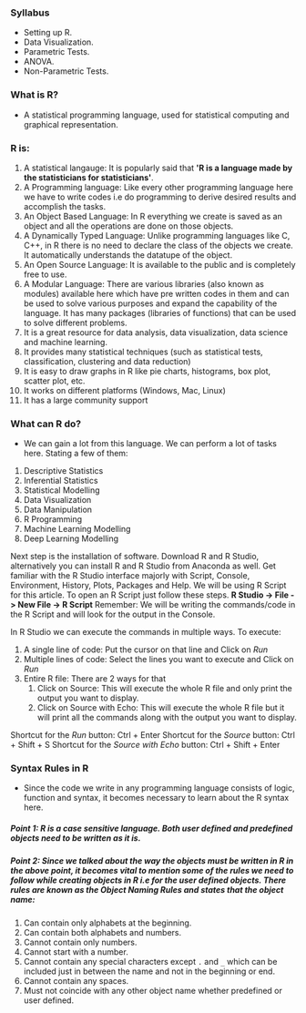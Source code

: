### Syllabus
- Setting up R.
- Data Visualization.
- Parametric Tests.
- ANOVA.
- Non-Parametric Tests.


### What is R?
- A statistical programming language, used for statistical computing and graphical representation.


### R is:
1. A statistical langauge: It is popularly said that **'R is a language made by the statisticians for statisticians'**.
2. A Programming language: Like every other programming language here we have to write codes i.e do programming to derive desired results and accomplish the tasks.
3. An Object Based Language: In R everything we create is saved as an object and all the operations are done on those objects.
4. A Dynamically Typed Language: Unlike programming languages like C, C++, in R there is no need to declare the class of the objects we create. It automatically understands the datatupe of the object.
5. An Open Source Language: It is available to the public and is completely free to use.
6. A Modular Language: There are various libraries (also known as modules) available here which have pre written codes in them and can be used to solve various purposes and expand the capability of the language. It has many packages (libraries of functions) that can be used to solve different problems.
7. It is a great resource for data analysis, data visualization, data science and machine learning.
8. It provides many statistical techniques (such as statistical tests, classification, clustering and data reduction)
9. It is easy to draw graphs in R like pie charts, histograms, box plot, scatter plot, etc.
10. It works on different platforms (Windows, Mac, Linux)
11. It has a large community support

### What can R do?
- We can gain a lot from this language. We can perform a lot of tasks here. Stating a few of them:
1. Descriptive Statistics
2. Inferential Statistics
3. Statistical Modelling
4. Data Visualization
5. Data Manipulation
6. R Programming
7. Machine Learning Modelling
8. Deep Learning Modelling

Next step is the installation of software. Download R and R Studio, alternatively you can install R and R Studio from Anaconda as well.
Get familiar with the R Studio interface majorly with Script, Console, Environment, History, Plots, Packages and Help.
We will be using R Script for this article. To open an R Script just follow these steps.
**R Studio -> File -> New File -> R Script**
Remember: We will be writing the commands/code in the R Script and will look for the output in the Console.

In R Studio we can execute the commands in multiple ways. To execute:
1. A single line of code: Put the cursor on that line and Click on _Run_
2. Multiple lines of code: Select the lines you want to execute and Click on _Run_
3. Entire R file: There are 2 ways for that
    1. Click on Source: This will execute the whole R file and only print the output you want to display.
    2. Click on Source with Echo: This will execute the whole R file but it will print all the commands along with the output you want to display.

Shortcut for the _Run_ button: Ctrl + Enter
Shortcut for the _Source_ button: Ctrl + Shift + S
Shortcut for the _Source with Echo_ button: Ctrl + Shift + Enter

### Syntax Rules in R
- Since the code we write in any programming language consists of logic, function and syntax, it becomes necessary to learn about the R syntax here.

##### Point 1: R is a _case sensitive_ language. Both user defined and predefined objects need to be written as it is.

##### Point 2: Since we talked about the way the objects must be written in R in the above point, it becomes vital to mention some of the rules we need to follow while creating objects in R i.e for the user defined objects. There rules are known as the Object Naming Rules and states that the object name:
1. Can contain only alphabets at the beginning.
2. Can contain both alphabets and numbers.
3. Cannot contain only numbers.
4. Cannot start with a number.
5. Cannot contain any special characters except `.` and `_` which can be included just in between the name and not in the beginning or end.
6. Cannot contain any spaces.
7. Must not coincide with any other object name whether predefined or user defined.